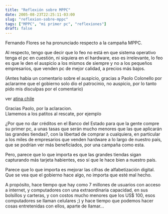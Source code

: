 ```yaml
---
title: "Reflexión sobre MPPC"
date: 2005-08-23T22:25:11-03:00
slug: "reflexion-sobre-mppc"
tags: ["MPPC", "mi primer pc", "reflexiones"]
draft: false
---
```


Fernando Flores se ha pronunciado respecto a la campaña MPPC.

Al respecto, tengo que decir que lo feo no está en que sistema operativo
tenga el pc en cuestión, ni siquiera en el hardware, eso es irrelevante,
lo feo es que le den el auspicio a los mismos de siempre y no a los
pequeños empresarios, que venden pc de mejor calidad, a precios más
bajos.

(Antes habia un comentario sobre el auspicio, gracias a Paolo Colonello
por aclararme que el gobierno solo dio el patrocinio, no auspicio, por
lo tanto pido mis disculpas por el comentario)

ver [atina chile](http://www.atinachile.cl/node/3436)

Gracias Paolo, por la aclaracion.\
Llamemos a los patitos al rescate, por ejemplo

¿Por que no dar créditos en el Banco del Estado para que la gente compre
su primer pc, a unas tasas que serán mucho menores que las que aplicarán
las grandes tiendas?, con la libertad de comprar a cualquiera, en
particular a los miles de empresarios que venden hardware a lo largo de
nuestro país, que se podrían ver más beneficiados, por una campaña como
esta.

Pero, parece que lo que importa es que las grandes tiendas sigan
capturando más tarjeta habientes, eso sí que le hace bien a nuestro
país.

Parece que lo que importa es mejorar las cifras de alfabetización
digital. Que se vea que el gobierno hace algo, no importa que esté mal
hecho.

A propósito, hace tiempo que hay como 7 millones de usuarios con acceso
a internet, y computadores con una extraordinaria capacidad, en sus
bolsillos y carteras, y con costos mucho menores que los US\$ 100, esos
computadores se llaman celulares ;) y hace tiempo que podemos hacer
cosas entretenidas con ellos, aparte de llamar\...
